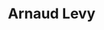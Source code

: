 ---
career: ''
conditions: ''
description: Co-fondateur, développeur back-end @ noesya
domains:
- numerique
- design-et-ecoconception
- design-et-ecoconception
- developpement-durable
- rse-rso
- numerique
- medias-et-influence
email: contact@arnaudlevy.com
linkedin: linkedin.com/in/arnaudlevy
phone: 0687602193
regions: Nouvelle-Aquitaine
remote: Oui, c'est possible
services: Accompagnement à la certification Numérique Responsable
title: Arnaud Levy
website: 'arnaudlevy.com  '
---